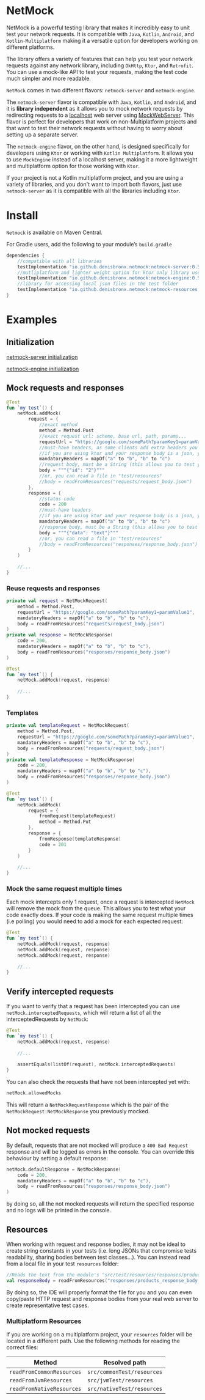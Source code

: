 # NetMock
NetMock is a powerful testing library that makes it incredibly easy to unit test your network requests. 
It is compatible with `Java`, `Kotlin`, `Android`, and `Kotlin-Multiplatform` making it a versatile option for developers working on different platforms.

The library offers a variety of features that can help you test your network requests against any network library, including `OkHttp`, `Ktor`, and `Retrofit`. 
You can use a mock-like API to test your requests, making the test code much simpler and more readable.

`NetMock` comes in two different flavors: `netmock-server` and `netmock-engine`. 

The `netmock-server` flavor is compatible with `Java`, `Kotlin`, and `Android`, and it is **library independent** as it allows you to mock network requests by redirecting requests to a [localhost](http://localhost/) web server using [MockWebServer](https://github.com/square/okhttp/tree/master/mockwebserver). 
This flavor is perfect for developers that work on non-Multiplatform projects and that want to test their network requests without having to worry about setting up a separate server.

The `netmock-engine` flavor, on the other hand, is designed specifically for developers using `Ktor` or working with `Kotlin Multiplatform`. 
It allows you to use `MockEngine` instead of a localhost server, making it a more lightweight and multiplatform option for those working with `Ktor`. 

If your project is not a Kotlin multiplatform project, and you are using a variety of libraries, and you don't want to import both flavors, just use `netmock-server` as it is compatible with all the libraries including `Ktor`.

# Install
`Netmock` is available on Maven Central.

For Gradle users, add the following to your module’s `build.gradle`

```groovy
dependencies {
    //compatible with all libraries
    testImplementation "io.github.denisbronx.netmock:netmock-server:0.5.0" 
    //mutliplatform and lighter weight option for ktor only library users
    testImplementation "io.github.denisbronx.netmock:netmock-engine:0.5.0"
    //library for accessing local json files in the test folder
    testImplementation "io.github.denisbronx.netmock:netmock-resources:0.5.0"
}
```

# Examples
## Initialization
[netmock-server initialization](netmock-server/README.md)

[netmock-engine initialization](netmock-engine/README.md)
## Mock requests and responses
```kotlin
@Test
fun `my test`() {
    netMock.addMock(
        request = {
            //exact method
            method = Method.Post
            //exact request url: scheme, base url, path, params...
            requestUrl = "https://google.com/somePath?paramKey1=paramValue1"
            //must-have headers, as some clients add extra headers you may not want to check them all
            //if you are using ktor and your response body is a json, you must have "Content-Type: application/json" as header
            mandatoryHeaders = mapOf("a" to "b", "b" to "c")
            //request body, must be a String (this allows you to test your parsing)
            body = """{"id": "2"}"""
            //or, you can read a file in "test/resources"
            //body = readFromResources("requests/request_body.json")
        },
        response = {
            //status code
            code = 200
            //must-have headers
            //if you are using ktor and your response body is a json, you must have "Content-Type: application/json" as header
            mandatoryHeaders = mapOf("a" to "b", "b" to "c")
            //response body, must be a String (this allows you to test your parsing)
            body = """{"data": "text"}"""
            //or, you can read a file in "test/resources"
            //body = readFromResources("responses/response_body.json")
        }
    )
    
    //...
}
```
### Reuse requests and responses
```kotlin
private val request = NetMockRequest(
    method = Method.Post,
    requestUrl = "https://google.com/somePath?paramKey1=paramValue1",
    mandatoryHeaders = mapOf("a" to "b", "b" to "c"),
    body = readFromResources("requests/request_body.json")
)
private val response = NetMockResponse(
    code = 200,
    mandatoryHeaders = mapOf("a" to "b", "b" to "c"),
    body = readFromResources("responses/response_body.json")
)

@Test
fun `my test`() {
    netMock.addMock(request, response)
    
    //...
}
```
### Templates
```kotlin
private val templateRequest = NetMockRequest(
    method = Method.Post,
    requestUrl = "https://google.com/somePath?paramKey1=paramValue1",
    mandatoryHeaders = mapOf("a" to "b", "b" to "c"),
    body = readFromResources("requests/request_body.json")
)
private val templateResponse = NetMockResponse(
    code = 200,
    mandatoryHeaders = mapOf("a" to "b", "b" to "c"),
    body = readFromResources("responses/response_body.json")
)

@Test
fun `my test`() {
    netMock.addMock(
        request = {
            fromRequest(templateRequest)
            method = Method.Put
        },
        response = {
            fromResponse(templateResponse)
            code = 201
        }
    )
    
    //...
}
```
### Mock the same request multiple times
Each mock intercepts only 1 request, once a request is intercepted `NetMock` will remove the mock from the queue.
This allows you to test what your code exactly does.
If your code is making the same request multiple times (i.e polling) you would need to add a mock for each expected request:

```kotlin
@Test
fun `my test`() {
    netMock.addMock(request, response)
    netMock.addMock(request, response)
    netMock.addMock(request, response)
    
    //...
}
```
## Verify intercepted requests
If you want to verify that a request has been intercepted you can use `netMock.interceptedRequests`, which will return a list of all the interceptedRequests by `NetMock`:
```kotlin
@Test
fun `my test`() {
    netMock.addMock(request, response)
    
    //...
    
    assertEquals(listOf(request), netMock.interceptedRequests)
}
```

You can also check the requests that have not been intercepted yet with:
```kotlin
netMock.allowedMocks
```
This will return a `NetMockRequestResponse` which is the pair of the `NetMockRequest:NetMockResponse` you previously mocked.

## Not mocked requests
By default, requests that are not mocked will produce a `400 Bad Request` response and will be logged as errors in the console.
You can override this behaviour by setting a default response:
```kotlin
netMock.defaultResponse = NetMockResponse(
    code = 200,
    mandatoryHeaders = mapOf("a" to "b", "b" to "c"),
    body = readFromResources("responses/response_body.json")
)
```
by doing so, all the not mocked requests will return the specified response and no logs will be printed in the console.

## Resources
When working with request and response bodies, it may not be ideal to create string constants in your tests (i.e. long JSONs that compromise tests readability, sharing bodies between test classes...).
You can instead read from a local file in your test `resources` folder:
```kotlin
//Reads the text from the module's "src/test/resources/responses/products_response_body.json" file
val responseBody = readFromResources("responses/products_response_body.json")
```
By doing so, the IDE will properly format the file for you and you can even copy/paste HTTP request and response bodies from your real web server to create representative test cases.
### Multiplatform Resources
If you are working on a multiplatform project, your `resources` folder will be located in a different path.
Use the following methods for reading the correct files:

| Method                    | Resolved path              |
|---------------------------|----------------------------|
| `readFromCommonResources` | `src/commonTest/resources` |
| `readFromJvmResources`    | `src/jvmTest/resources`    |
| `readFromNativeResources` | `src/nativeTest/resources` |
